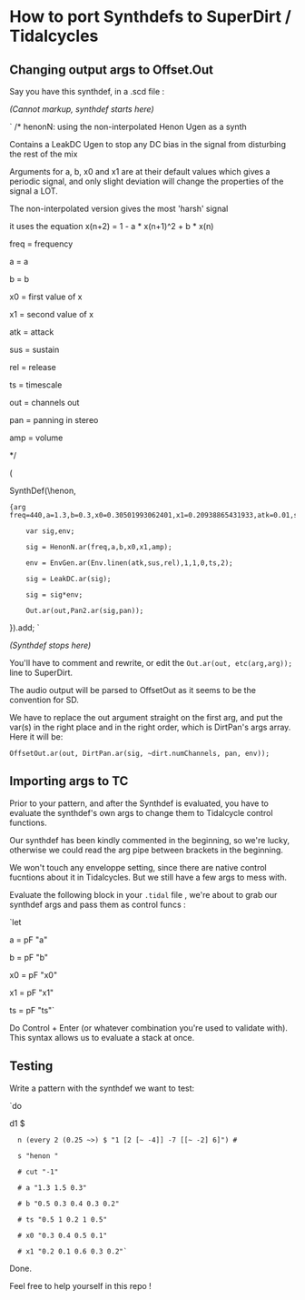 # How to port Synthdefs to SuperDirt / Tidalcycles

## Changing output args to Offset.Out 

Say you have this synthdef, in a .scd file :

_(Cannot markup, synthdef starts here)_

`
/*
henonN: using the non-interpolated Henon Ugen as a synth

Contains a LeakDC Ugen to stop any DC bias in the signal from disturbing the rest of the mix

Arguments for a, b, x0 and x1 are at their default values which gives a periodic signal, and only slight deviation will change the properties of the signal a LOT.

The non-interpolated version gives the most 'harsh' signal

it uses the equation x(n+2) = 1 - a * x(n+1)^2 + b * x(n)

freq = frequency

a = a

b = b

x0 = first value of x

x1 = second value of x

atk = attack

sus = sustain

rel = release

ts = timescale

out = channels out

pan = panning in stereo

amp = volume


*/

(

SynthDef(\henon,

	{arg freq=440,a=1.3,b=0.3,x0=0.30501993062401,x1=0.20938865431933,atk=0.01,sus=1,rel=1,ts=1,out=0,pan=0,amp=0.3;
	
		var sig,env;
		
		sig = HenonN.ar(freq,a,b,x0,x1,amp);
		
		env = EnvGen.ar(Env.linen(atk,sus,rel),1,1,0,ts,2);
		
		sig = LeakDC.ar(sig);
		
		sig = sig*env;
		
		Out.ar(out,Pan2.ar(sig,pan));

}).add; 
`


_(Synthdef stops here)_


You'll have to comment and rewrite, or edit the `Out.ar(out, etc(arg,arg));` line to SuperDirt. 

The audio output will be parsed to OffsetOut as it seems to be the convention for SD.

We have to replace the out argument straight on the first arg, and put the var(s) in the right place and in the right order, which is DirtPan's args array. Here it will be:

` OffsetOut.ar(out, DirtPan.ar(sig, ~dirt.numChannels, pan, env)); `

## Importing args to TC

Prior to your pattern, and after the Synthdef is evaluated, you have to evaluate the synthdef's own args to change them to Tidalcycle control functions. 

Our synthdef has been kindly commented in the beginning, so we're lucky, otherwise we could read the arg pipe between brackets in the beginning. 

We won't touch any enveloppe setting, since there are native control fucntions about it in Tidalcycles. But we still have a few args to mess with.

Evaluate the following block in your `.tidal` file , we're about to grab our synthdef args and pass them as control funcs :


`let
 
  a = pF "a"
  
  b = pF "b"
  
  x0 = pF "x0"
  
  x1 = pF "x1"
  
  ts = pF "ts"`
  
  Do Control + Enter (or whatever combination you're used to validate with). This syntax allows us to evaluate a stack at once.
  
  ## Testing
  
  Write a pattern with the synthdef we want to test:
  
  `do
  
   d1 $ 
  
      n (every 2 (0.25 ~>) $ "1 [2 [~ -4]] -7 [[~ -2] 6]") #
      
      s "henon "
      
      # cut "-1"
      
      # a "1.3 1.5 0.3"
      
      # b "0.5 0.3 0.4 0.3 0.2"
      
      # ts "0.5 1 0.2 1 0.5"
      
      # x0 "0.3 0.4 0.5 0.1"
      
      # x1 "0.2 0.1 0.6 0.3 0.2"`

Done. 

Feel free to help yourself in this repo !
